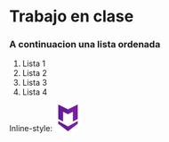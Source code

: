 # Trabajo en clase
### A continuacion una lista ordenada
1. Lista 1
2. Lista 2
3. Lista 3
4. Lista 4


Inline-style: 
![alt text](https://github.com/adam-p/markdown-here/raw/master/src/common/images/icon48.png "Logo Title Text 1")
